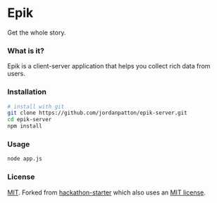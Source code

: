Epik
=======================
Get the whole story.

### What is it?
Epik is a client-server application that helps you collect rich data from users.

### Installation
```bash
# install with git
git clone https://github.com/jordanpatton/epik-server.git
cd epik-server
npm install
```

### Usage
```bash
node app.js
```

### License
[MIT](LICENSE). Forked from [hackathon-starter](https://github.com/sahat/hackathon-starter) which also uses an [MIT license](https://github.com/sahat/hackathon-starter#license).